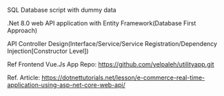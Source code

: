 SQL Database script with dummy data

.Net 8.0 web API application with Entity Framework(Database First Approach)

API Controller Design(Interface/Service/Service Registration/Dependency Injection[Constructor Level])

Ref Frontend Vue.Js App Repo: https://github.com/yelpaleh/utilityapp.git

Ref. Article: https://dotnettutorials.net/lesson/e-commerce-real-time-application-using-asp-net-core-web-api/
